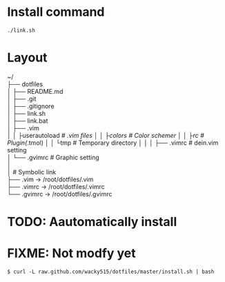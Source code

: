 # Install command
`./link.sh`

# Layout
~/  
├── dotfiles  
│    ├── README.md  
│    ├── .git  
│    ├── .gitignore  
│    ├── link.sh  
│    ├── link.bat  
│    ├── .vim  
│    │     ├userautoload     # *.vim files
│    │     ├colors           # Color schemer
│    │     ├rc               # Plugin(*.tmol)
│    │     └tmp              # Temporary directory
│    │
│    ├── .vimrc             # dein.vim setting  
│    └── .gvimrc            # Graphic setting  
│  
│     # Symbolic link  
├── .vim -&gt; /root/dotfiles/.vim  
├── .vimrc -&gt; /root/dotfiles/.vimrc  
└── .gvimrc -&gt; /root/dotfiles/.gvimrc  

# TODO: Aautomatically install

# FIXME: Not modfy yet
`$ curl -L raw.github.com/wacky515/dotfiles/master/install.sh | bash`
